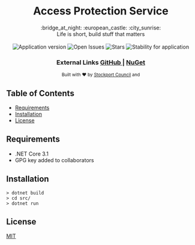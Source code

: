 <h1 align="center">Access Protection Service</h1>

<div align="center">
  :bridge_at_night: :european_castle: :city_sunrise:
</div>
<div align="center">
  Life is short, build stuff that matters
</div>

<br />

<div align="center">
  <img alt="Application version" src="https://img.shields.io/badge/version-1.0.0-brightgreen.svg?style=flat-square" />
  <img alt="Open Issues" src="https://img.shields.io/github/issues/smbc-digital/bridges-structures-service?style=flat-square" />
  <img alt="Stars" src="https://img.shields.io/github/stars/smbc-digital/bridges-structures-service?style=flat-square" />
  <img alt="Stability for application" src="https://img.shields.io/badge/stability-stable-brightgreen.svg?style=flat-square" />
</div>

<div align="center">
  <h3>
    External Links
    <a href="https://github.com/smbc-digital">
      GitHub
    </a>
    <span> | </span>
    <a href="https://www.nuget.org/profiles/Stockport-Council">
      NuGet
    </a>
  </h3>
</div>

<div align="center">
  <sub>Built with ❤︎ by
  <a href="https://www.stockport.gov.uk">Stockport Council</a> and
</div>

## Table of Contents
- [Requirements](#requirements)
- [Installation](#installation)
- [License](#license)

## Requirements
- .NET Core 3.1
- GPG key added to collaborators

## Installation
```shell
> dotnet build
> cd src/
> dotnet run
```

## License
[MIT](https://tldrlegal.com/license/mit-license)
